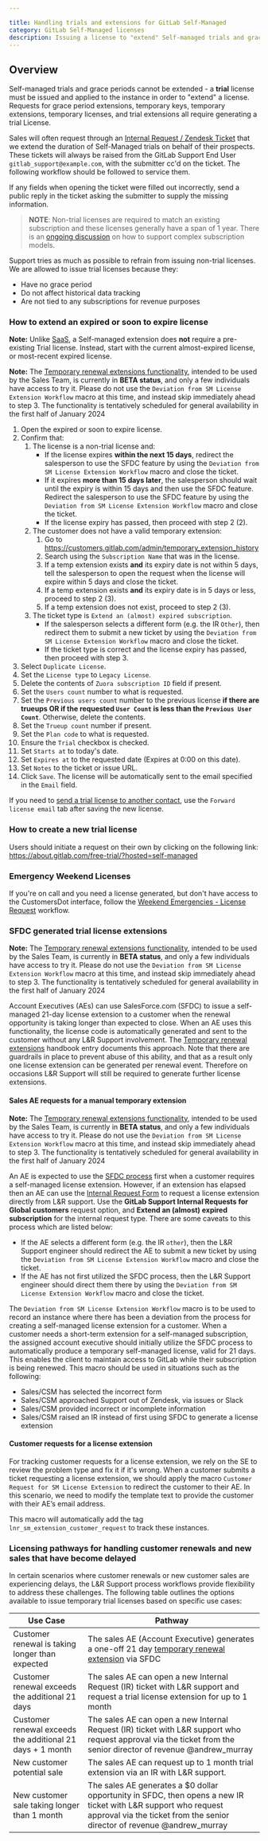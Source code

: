 ```yaml
---

title: Handling trials and extensions for GitLab Self-Managed
category: GitLab Self-Managed licenses
description: Issuing a license to "extend" Self-managed trials and grace periods
---
```


## Overview

Self-managed trials and grace periods cannot be extended - a **trial** license must be issued and applied to the instance in order to "extend" a license.
Requests for grace period extensions, temporary keys, temporary extensions, temporary licenses,
and trial extensions all require generating a trial License.

Sales will often request through an [Internal Request / Zendesk Ticket](https://support-super-form-gitlab-com-support-support-op-651f22e90ce6d7.gitlab.io/) that we extend the duration of Self-Managed trials on behalf of their prospects. These tickets will always be raised from the GitLab Support End User `gitlab_support@example.com`, with the submitter cc'd on the ticket. The following workflow should be followed to service them.

If any fields when opening the ticket were filled out incorrectly, send a public reply in the ticket asking the submitter to supply the missing information.

> **NOTE**: Non-trial licenses are required to match an existing subscription and these licenses
generally have a span of 1 year. There is an
[ongoing discussion](https://gitlab.com/gitlab-com/support/support-team-meta/-/issues/3817) on
how to support complex subscription models.

Support tries as much as possible to refrain from issuing non-trial licenses.
We are allowed to issue trial licenses because they:

- Have no grace period
- Do not affect historical data tracking
- Are not tied to any subscriptions for revenue purposes

### How to extend an expired or soon to expire license

**Note:** Unlike [SaaS](/handbook/support/license-and-renewals/workflows/saas/trials_and_plan_change#extending-trials), a Self-managed extension does **not** require a pre-existing Trial license. Instead, start with the current almost-expired license, or most-recent expired license.


**Note:** The [Temporary renewal extensions functionality](/handbook/product/fulfillment-guide/#temporary-renewal-extensions), intended to be used by the Sales Team, is currently in **BETA status**, and only a few individuals have access to try it.  Please do not use the `Deviation from SM License Extension Workflow` macro at this time, and instead skip immediately ahead to step 3.  The functionality is tentatively scheduled for general availability in the first half of January 2024

1. Open the expired or soon to expire license.
1. Confirm that:
    1. The license is a non-trial license and:
        - If the license expires **within the next 15 days**, redirect the salesperson to use the SFDC feature by using the `Deviation from SM License Extension Workflow` macro and close the ticket.
        - If it expires **more than 15 days later**, the salesperson should wait until the expiry is within 15 days and then use the SFDC feature. Redirect the salesperson to use the SFDC feature by using the `Deviation from SM License Extension Workflow` macro and close the ticket.
        - If the license expiry has passed, then proceed with step 2 (2).
    1. The customer does not have a valid temporary extension:
        1. Go to https://customers.gitlab.com/admin/temporary_extension_history
        1. Search using the `Subscription Name` that was in the license.
        1. If a temp extension exists **and** its expiry date is not within 5 days, tell the salesperson to open the request when the license will expire within 5 days and close the ticket.
        1. If a temp extension exists **and** its expiry date is in 5 days or less, proceed to step 2 (3).
        1. If a temp extension does not exist, proceed to step 2 (3).
    1. The ticket type is `Extend an (almost) expired subscription`.
        - If the salesperson selects a different form (e.g. the IR `Other`), then redirect them to submit a new ticket by using the `Deviation from SM License Extension Workflow` macro and close the ticket.
        - If the ticket type is correct and the license expiry has passed, then proceed with step 3.
1. Select `Duplicate License`.
1. Set the `License type` to `Legacy License`.
1. Delete the contents of `Zuora subscription ID` field if present.
1. Set the `Users count` number to what is requested.
1. Set the `Previous users count` number to the previous license **if there are trueups OR if the requested `User Count` is less than the `Previous User Count`**. Otherwise, delete the contents.
1. Set the `Trueup count` number if present.
1. Set the `Plan code` to what is requested.
1. Ensure the `Trial` checkbox is checked.
1. Set `Starts at` to today's date.
1. Set `Expires at` to the requested date (Expires at 0:00 on this date).
1. Set `Notes` to the ticket or issue URL.
1. Click `Save`. The license will be automatically sent to the email specified in the `Email` field.

If you need to [send a trial license to another contact](/handbook/support/license-and-renewals/workflows/self-managed/sending_license_to_different_email#overview),
use the `Forward license email` tab after saving the new license.

### How to create a new trial license

Users should initiate a request on their own by clicking on the following link:  <https://about.gitlab.com/free-trial/?hosted=self-managed>

### Emergency Weekend Licenses

If you're on call and you need a license generated, but don't have access to the CustomersDot interface, follow the [Weekend Emergencies - License Request](/handbook/support/license-and-renewals/workflows/self-managed/license_for_weekend_emergencies) workflow.

### SFDC generated trial license extensions

**Note:** The [Temporary renewal extensions functionality](/handbook/product/fulfillment-guide/#temporary-renewal-extensions), intended to be used by the Sales Team, is currently in **BETA status**, and only a few individuals have access to try it.  Please do not use the `Deviation from SM License Extension Workflow` macro at this time, and instead skip immediately ahead to step 3.  The functionality is tentatively scheduled for general availability in the first half of January 2024

Account Executives (AEs) can use SalesForce.com (SFDC) to issue a self-managed 21-day license extension to a customer when the renewal opportunity is taking longer than expected to close. When an AE uses this functionality, the license code is automatically generated and sent to the customer without any L&R Support involvement. The [Temporary renewal extensions](/handbook/product/fulfillment-guide/#temporary-renewal-extensions) handbook entry documents this approach. Note that there are guardrails in place to prevent abuse of this ability, and that as a result only one license extension can be generated per renewal event. Therefore on occasions L&R Support will still be required to generate further license extensions.


#### Sales AE requests for a manual temporary extension

**Note:** The [Temporary renewal extensions functionality](/handbook/product/fulfillment-guide/#temporary-renewal-extensions), intended to be used by the Sales Team, is currently in **BETA status**, and only a few individuals have access to try it.  Please do not use the `Deviation from SM License Extension Workflow` macro at this time, and instead skip immediately ahead to step 3.  The functionality is tentatively scheduled for general availability in the first half of January 2024

An AE is expected to use the [SFDC process](#sfdc-generated-trial-license-extensions) first when a customer requires a self-managed license extension.  However, if an extension has elapsed then an AE can use the [Internal Request Form](https://support-super-form-gitlab-com-support-support-op-651f22e90ce6d7.gitlab.io/) to request a license extension directly from L&R support. Use the **GitLab Support Internal Requests for Global customers** request option, and **Extend an (almost) expired subscription** for the internal request type. There are some caveats to this process which are listed below:

- If the AE selects a different form (e.g. the IR `other`), then the L&R Support engineer should redirect the AE to submit a new ticket by using the `Deviation from SM License Extension Workflow` macro and close the ticket.
- If the AE has not first utilized the SFDC process, then the L&R Support engineer should direct them there by using the `Deviation from SM License Extension Workflow` macro and close the ticket.

The `Deviation from SM License Extension Workflow` macro is to be used to record an instance where there has been a deviation from the process for creating a self-managed license extension for a customer. When a customer needs a short-term extension for a self-managed subscription, the assigned account executive should initially utilize the SFDC process to automatically produce a temporary self-managed license, valid for 21 days. This enables the client to maintain access to GitLab while their subscription is being renewed. This macro should be used in situations such as the following:

- Sales/CSM has selected the incorrect form
- Sales/CSM approached Support out of Zendesk, via issues or Slack
- Sales/CSM provided incorrect or incomplete information
- Sales/CSM raised an IR instead of first using SFDC to generate a license extension

#### Customer requests for a license extension

For tracking customer requests for a license extension, we rely on the SE to review the problem type and fix it if it's wrong. When a customer submits a ticket requesting a license extension, we should apply the macro `Customer Request for SM License Extension` to redirect the customer to their AE.  In this scenario, we need to modify the template text to provide the customer with their AE’s email address.

This macro will automatically add the tag `lnr_sm_extension_customer_request` to track these instances.

### Licensing pathways for handling customer renewals and new sales that have become delayed

In certain scenarios where customer renewals or new customer sales are experiencing delays, the L&R Support process workflows provide flexibility to address these challenges. The following table outlines the options available to issue temporary trial licenses based on specific use cases:


| Use Case | Pathway |
| ------ | ------ |
|  Customer renewal is taking longer than expected      | The sales AE (Account Executive) generates a one-off 21 day [temporary renewal extension](/handbook/product/fulfillment-guide/#temporary-renewal-extensions) via SFDC        |
|  Customer renewal exceeds the additional 21 days     |  The sales AE can open a new Internal Request (IR) ticket with L&R support and request a trial license extension for up to 1 month      |
|  Customer renewal exceeds the additional 21 days + 1 month     | The sales AE can open a new Internal Request (IR) ticket with L&R support who request approval via the ticket from the senior director of revenue @andrew_murray       |
|  New customer potential sale     |  The sales AE can request up to 1 month trial extension via an IR with L&R support.|
|  New customer sale taking longer than 1 month | The sales AE generates a $0 dollar opportunity in SFDC, then opens a new IR ticket with L&R support who request approval via the ticket from the senior director of revenue @andrew_murray       |
